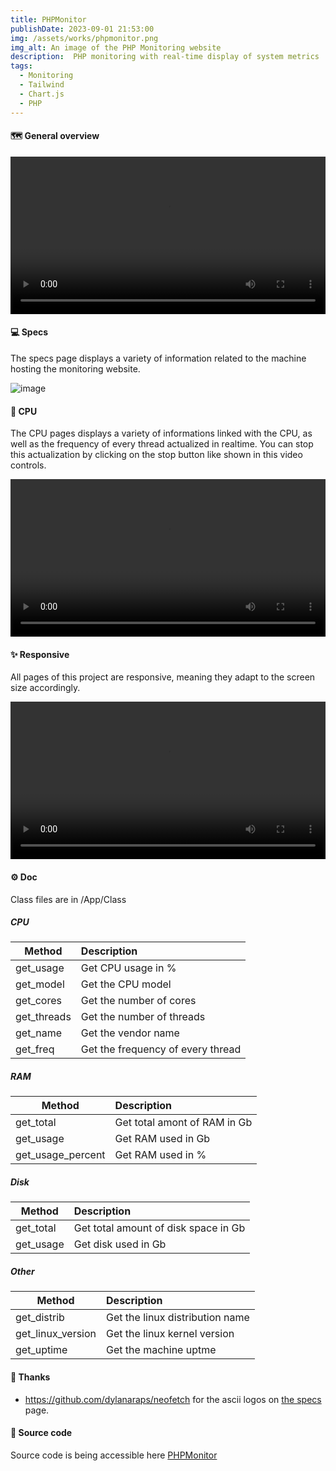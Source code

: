 ```yaml
---
title: PHPMonitor
publishDate: 2023-09-01 21:53:00
img: /assets/works/phpmonitor.png
img_alt: An image of the PHP Monitoring website
description:  PHP monitoring with real-time display of system metrics 
tags:
  - Monitoring
  - Tailwind
  - Chart.js
  - PHP
---
```



#### 🗺️ General overview

<video controls width="100%" src="https://github.com/NullBrunk/PHPMonitor/assets/125673909/b2e38b22-786f-4272-970f-25ef20b8e78c"></video controls>

#### 💻 Specs
The specs page displays a variety of information related to the machine hosting the monitoring website.

![image](https://github.com/NullBrunk/PHPMonitor/assets/125673909/bc6eb743-6a87-4956-970e-a7ed0034f5e0)


#### 🔳 CPU

The CPU pages displays a variety of informations linked with the CPU, as well as the frequency of every thread actualized in realtime. You can stop this actualization by clicking on the stop button like shown in this video controls.

<video controls width="100%" src="https://github.com/NullBrunk/PHPMonitor/assets/125673909/7e5a01b2-fd67-4a9a-847b-89287921b6cb"></video controls>



#### ✨ Responsive
All pages of this project are responsive, meaning they adapt to the screen size accordingly.

<video controls width="100%" src="https://github.com/NullBrunk/PHPMonitor/assets/125673909/6f9abaaa-a5c2-4f90-a2f6-ab6b9ba9eac4"></video controls>


#### ⚙️ Doc
Class files are in /App/Class

##### CPU
| Method         | Description                          | 
|---             |:--                                   | 
| get_usage      | Get CPU usage in %                   |
| get_model      | Get the CPU model                    |
| get_cores      | Get the number of cores              |
| get_threads    | Get the number of threads            |
| get_name       | Get the vendor name                  |
| get_freq       | Get the frequency of every thread    |


##### RAM
| Method            | Description                     | 
|---                |:--                              | 
| get_total         | Get total amont of RAM in Gb    |
| get_usage         | Get RAM used in Gb              |
| get_usage_percent | Get RAM used in %               |


##### Disk
| Method         | Description                           | 
|---             |:--                                    | 
| get_total      | Get total amount of disk space in Gb  |
| get_usage      | Get disk used in Gb                   |


##### Other
| Method               | Description                          | 
|---                   |:--                                   | 
| get_distrib          | Get the linux distribution name      |
| get_linux_version    | Get the linux kernel version         |
| get_uptime           | Get the machine uptme                |



#### 🤝 Thanks

- https://github.com/dylanaraps/neofetch for the ascii logos on <a href="https://github.com/NullBrunk/PHPMonitor/blob/main/specs.php">the specs</a> page.


#### 📂 Source code
Source code is being accessible here <a href="https://github.com/NullBrunk/PHPMonitor">PHPMonitor</a>